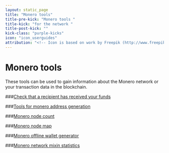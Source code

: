 ```yaml
---
layout: static_page
title: "Monero tools"
title-pre-kick: "Monero tools "
title-kick: "for the network "
title-post-kick: ""
kick-class: "purple-kicks"
icon: "icon_userguides"
attribution: "<!-- Icon is based on work by Freepik (http://www.freepik.com) and is licensed under Creative Commons BY 3.0 -->"
---
```

# Monero tools

These tools can be used to gain information about the Monero network or your transaction data in the blockchain. 

###[Check that a recipient has received your funds](http://xmrtests.llcoins.net/checktx.html)

###[Tools for monero address generation](http://xmrtests.llcoins.net/addresstests.html)

###[Monero node count](http://moneronodes.i2p.xyz/)

###[Monero node map](https://monerohash.com/nodes-distribution.html)

###[Monero offline wallet generator](http://moneroaddress.org/)

###[Monero network mixin statistics](http://moneroblocks.eu/stats)